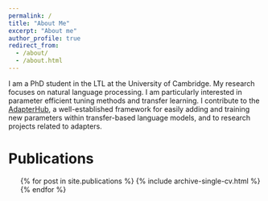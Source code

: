 ```yaml
---
permalink: /
title: "About Me"
excerpt: "About me"
author_profile: true
redirect_from: 
  - /about/
  - /about.html
---
```


I am a PhD student in the LTL at the University of Cambridge. My research focuses on natural language processing. I am particularly interested in parameter efficient tuning methods and transfer learning. I contribute to the [AdapterHub](https://adapterhub.ml/), a well-established framework for easily adding and training new parameters within transfer-based language models, and to research projects related to adapters.

Publications
======
  <ul>{% for post in site.publications %}
    {% include archive-single-cv.html %}
  {% endfor %}</ul>